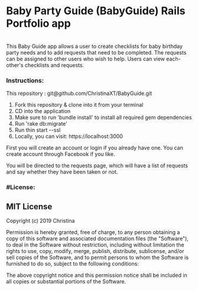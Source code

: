 <h1>Baby Party Guide (BabyGuide) Rails Portfolio app</h1>
<br>
This Baby Guide app allows a user to create checklists for baby birthday party needs and to add requests that need to be completed. The requests can be assigned to other users who wish to help. Users can view each-other's checklists and requests.

<h3>Instructions:</h3> This repository : git@github.com/ChristinaXT/BabyGuide.git

1. Fork this repository & clone into it from your terminal
2. CD into the application
3. Make sure to run 'bundle install' to install all required gem dependencies
4. Run 'rake db:migrate'
5. Run thin start --ssl
6. Locally, you can visit: https://localhost:3000

First you will create an account or login if you already have one. You can create account through Facebook if you like.

You will be directed to the requests page, which will have a list of requests and say whether they have been taken or not.

<h3>#License:</h3>


<h2>MIT License</h2>

Copyright (c) 2019 Christina

Permission is hereby granted, free of charge, to any person obtaining a copy
of this software and associated documentation files (the "Software"), to deal
in the Software without restriction, including without limitation the rights
to use, copy, modify, merge, publish, distribute, sublicense, and/or sell
copies of the Software, and to permit persons to whom the Software is
furnished to do so, subject to the following conditions:

The above copyright notice and this permission notice shall be included in all
copies or substantial portions of the Software.
